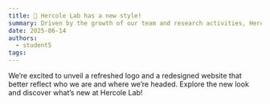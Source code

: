 ```yaml
---
title: 🎨 Hercole Lab has a new style!
summary: Driven by the growth of our team and research activities, Hercole Lab is embracing a new visual identity.
date: 2025-06-14
authors:
  - student5
tags:
---
```

We’re excited to unveil a refreshed logo and a redesigned website that better reflect who we are and where we’re headed. Explore the new look and discover what’s new at Hercole Lab!
